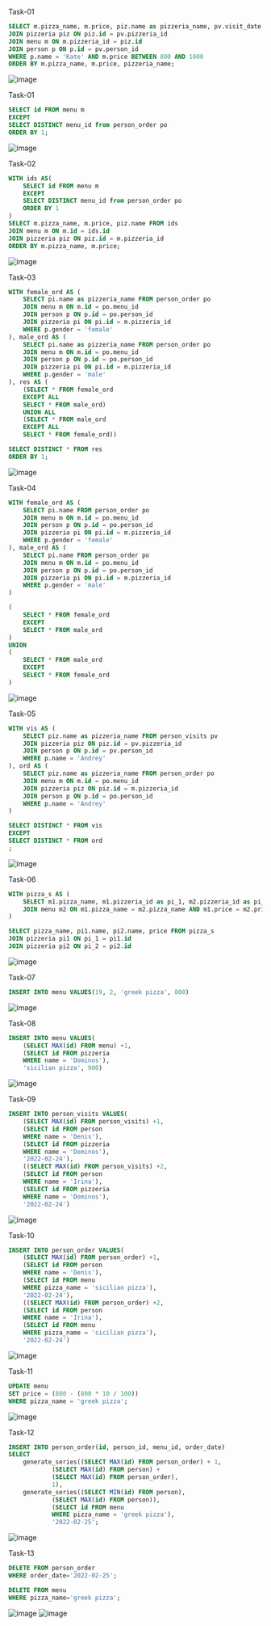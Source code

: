 Task-01
```sql
SELECT m.pizza_name, m.price, piz.name as pizzeria_name, pv.visit_date FROM person_visits pv
JOIN pizzeria piz ON piz.id = pv.pizzeria_id
JOIN menu m ON m.pizzeria_id = piz.id
JOIN person p ON p.id = pv.person_id
WHERE p.name = 'Kate' AND m.price BETWEEN 800 AND 1000
ORDER BY m.pizza_name, m.price, pizzeria_name;
```
![image](https://github.com/TofuNorthLynX/sql/assets/112647131/59dbcb08-ba89-47f6-b638-7f1e83663db7)

Task-01
```sql
SELECT id FROM menu m
EXCEPT
SELECT DISTINCT menu_id from person_order po
ORDER BY 1;
```
![image](https://github.com/TofuNorthLynX/sql/assets/112647131/936b0f2e-4933-49d0-9efa-22959c7c3a90)

Task-02
```sql
WITH ids AS(
	SELECT id FROM menu m
	EXCEPT
	SELECT DISTINCT menu_id from person_order po
	ORDER BY 1
)
SELECT m.pizza_name, m.price, piz.name FROM ids
JOIN menu m ON m.id = ids.id
JOIN pizzeria piz ON piz.id = m.pizzeria_id
ORDER BY m.pizza_name, m.price;
```
![image](https://github.com/TofuNorthLynX/sql/assets/112647131/121f065f-f934-425b-9bd2-ce419d63801e)

Task-03
```sql
WITH female_ord AS (
	SELECT pi.name as pizzeria_name FROM person_order po
	JOIN menu m ON m.id = po.menu_id
	JOIN person p ON p.id = po.person_id
	JOIN pizzeria pi ON pi.id = m.pizzeria_id
	WHERE p.gender = 'female'
), male_ord AS (
	SELECT pi.name as pizzeria_name FROM person_order po
	JOIN menu m ON m.id = po.menu_id
	JOIN person p ON p.id = po.person_id
	JOIN pizzeria pi ON pi.id = m.pizzeria_id
	WHERE p.gender = 'male'
), res AS (
	(SELECT * FROM female_ord
	EXCEPT ALL
	SELECT * FROM male_ord)
	UNION ALL
	(SELECT * FROM male_ord
	EXCEPT ALL
	SELECT * FROM female_ord))

SELECT DISTINCT * FROM res
ORDER BY 1;
```
![image](https://github.com/TofuNorthLynX/sql/assets/112647131/c9062b5d-43e4-460a-bc5a-c8cf3072646b)

Task-04
```sql
WITH female_ord AS (
	SELECT pi.name FROM person_order po
	JOIN menu m ON m.id = po.menu_id
	JOIN person p ON p.id = po.person_id
	JOIN pizzeria pi ON pi.id = m.pizzeria_id
	WHERE p.gender = 'female'
), male_ord AS (
	SELECT pi.name FROM person_order po
	JOIN menu m ON m.id = po.menu_id
	JOIN person p ON p.id = po.person_id
	JOIN pizzeria pi ON pi.id = m.pizzeria_id
	WHERE p.gender = 'male'
)

(
	SELECT * FROM female_ord
	EXCEPT
	SELECT * FROM male_ord
)
UNION
(
	SELECT * FROM male_ord
	EXCEPT
	SELECT * FROM female_ord
)
```
![image](https://github.com/TofuNorthLynX/sql/assets/112647131/1e16fd4b-d083-4488-a9fd-d1793d16f283)

Task-05
```sql
WITH vis AS (
	SELECT piz.name as pizzeria_name FROM person_visits pv
	JOIN pizzeria piz ON piz.id = pv.pizzeria_id
	JOIN person p ON p.id = pv.person_id
	WHERE p.name = 'Andrey'
), ord AS (
	SELECT piz.name as pizzeria_name FROM person_order po
	JOIN menu m ON m.id = po.menu_id
	JOIN pizzeria piz ON piz.id = m.pizzeria_id
	JOIN person p ON p.id = po.person_id
	WHERE p.name = 'Andrey'
)

SELECT DISTINCT * FROM vis
EXCEPT
SELECT DISTINCT * FROM ord
;
```
![image](https://github.com/TofuNorthLynX/sql/assets/112647131/4f37950f-48fa-4019-98d0-bc4a5675b82c)

Task-06
```sql
WITH pizza_s AS (
	SELECT m1.pizza_name, m1.pizzeria_id as pi_1, m2.pizzeria_id as pi_2, m1.price FROM menu m1
	JOIN menu m2 ON m1.pizza_name = m2.pizza_name AND m1.price = m2.price AND m1.pizzeria_id > m2.pizzeria_id
)

SELECT pizza_name, pi1.name, pi2.name, price FROM pizza_s
JOIN pizzeria pi1 ON pi_1 = pi1.id
JOIN pizzeria pi2 ON pi_2 = pi2.id
```
![image](https://github.com/TofuNorthLynX/sql/assets/112647131/24d17b0e-29a8-4530-94e4-70d5aaa9b375)

Task-07
```sql
INSERT INTO menu VALUES(19, 2, 'greek pizza', 800)
```
![image](https://github.com/TofuNorthLynX/sql/assets/112647131/1fe0919e-da3a-4997-85dc-3c63664a5a8a)

Task-08
```sql
INSERT INTO menu VALUES(
	(SELECT MAX(id) FROM menu) +1, 
	(SELECT id FROM pizzeria
	WHERE name = 'Dominos'), 
	'sicilian pizza', 900)
```
![image](https://github.com/TofuNorthLynX/sql/assets/112647131/89f8dbd7-0402-4c3c-90cf-978f67add696)

Task-09
```sql
INSERT INTO person_visits VALUES(
	(SELECT MAX(id) FROM person_visits) +1,
	(SELECT id FROM person
	WHERE name = 'Denis'),
	(SELECT id FROM pizzeria
	WHERE name = 'Dominos'), 
	'2022-02-24'),
	((SELECT MAX(id) FROM person_visits) +2, 
	(SELECT id FROM person
	WHERE name = 'Irina'),
	(SELECT id FROM pizzeria
	WHERE name = 'Dominos'), 
	'2022-02-24')
```
![image](https://github.com/TofuNorthLynX/sql/assets/112647131/95095131-e28c-4d33-bd8c-0fa1554cd127)

Task-10
```sql
INSERT INTO person_order VALUES(
	(SELECT MAX(id) FROM person_order) +1,
	(SELECT id FROM person
	WHERE name = 'Denis'),
	(SELECT id FROM menu
	WHERE pizza_name = 'sicilian pizza'), 
	'2022-02-24'),
	((SELECT MAX(id) FROM person_order) +2, 
	(SELECT id FROM person
	WHERE name = 'Irina'),
	(SELECT id FROM menu
	WHERE pizza_name = 'sicilian pizza'), 
	'2022-02-24')
```
![image](https://github.com/TofuNorthLynX/sql/assets/112647131/2510482a-9e77-454e-9aac-e08a04e4aa50)

Task-11
```sql
UPDATE menu
SET price = (800 - (800 * 10 / 100))
WHERE pizza_name = 'greek pizza';
```
![image](https://github.com/TofuNorthLynX/sql/assets/112647131/a8bdcbcd-bb1d-4160-b3ec-786e8afacabf)

Task-12
```sql
INSERT INTO person_order(id, person_id, menu_id, order_date)
SELECT
	generate_series((SELECT MAX(id) FROM person_order) + 1,
			(SELECT MAX(id) FROM person) + 
			(SELECT MAX(id) FROM person_order), 
			1),
	generate_series((SELECT MIN(id) FROM person), 
			(SELECT MAX(id) FROM person)), 
			(SELECT id FROM menu 
			WHERE pizza_name = 'greek pizza'), 
			'2022-02-25';
```
![image](https://github.com/TofuNorthLynX/sql/assets/112647131/7f744077-cc37-4fb2-aed0-93fe08b112f9)

Task-13
```sql
DELETE FROM person_order
WHERE order_date='2022-02-25';

DELETE FROM menu
WHERE pizza_name='greek pizza';
```
![image](https://github.com/TofuNorthLynX/sql/assets/112647131/46e0fe13-3cc2-4687-8355-5f27a68b06c1)
![image](https://github.com/TofuNorthLynX/sql/assets/112647131/5d72f255-09ea-43bb-8906-3d8bacf6b734)
